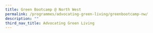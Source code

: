 ```yaml
---
title: Green Bootcamp @ North West
permalink: /programmes/advocating-green-living/greenbootcamp-nw/
description: ""
third_nav_title: Advocating Green Living
---
```

